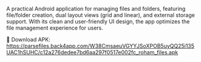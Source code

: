 A practical Android application for managing files and folders, featuring file/folder creation, dual layout views (grid and linear), and external storage support.
With its clean and user-friendly UI design, the app optimizes the file management experience for users.

🚀 Download APK: https://parsefiles.back4app.com/W38CmsaeuVGYYJSoXPOB5uyQQ25i135UAC1hSUHC/c12a276dedee7bd6aa297f0517e002fc_roham_files.apk
